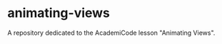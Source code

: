 animating-views
===============

A repository dedicated to the AcademiCode lesson "Animating Views".
